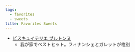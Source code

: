```yaml
---
tags:
  - favorites
  - sweets
title: Favorites Sweets
---
```

- [ビスキュイテリエ ブルトンヌ](https://www.bretonne-bis.com/)
	- 我が家でベストヒット。フィナンシェとガレットが格別
